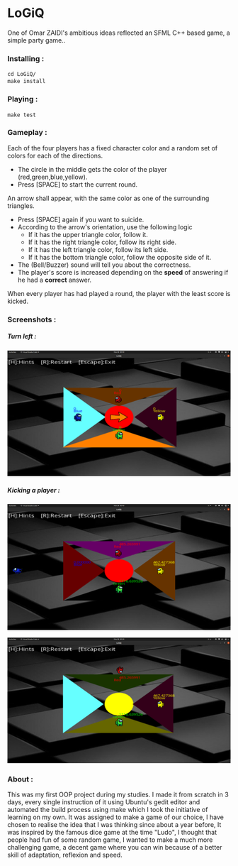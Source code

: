 # LoGiQ
One of Omar ZAIDI's ambitious ideas reflected an SFML C++ based game, a simple party game..


### Installing :
    cd LoGiQ/
    make install

### Playing :
    
    make test

### Gameplay :

Each of the four players has a fixed character color and a random set of colors for each of the directions.

- The circle in the middle gets the color of the player (red,green,blue,yellow).
- Press [SPACE] to start the current round.
  
An arrow shall appear, with the same color as one of the surrounding triangles.  

- Press [SPACE] again if you want to suicide.
- According to the arrow's orientation, use the following logic
  - If it has the upper triangle color, follow it.
  - If it has the right triangle color, follow its right side.
  - If it has the left triangle color, follow its left side.
  - If it has the bottom triangle color, follow the opposite side of it.
- The (Bell/Buzzer) sound will tell you about the correctness.
- The player's score is increased depending on the **speed** of answering if he had a **correct** answer.


When every player has had played a round, the player with the least score is kicked.

### Screenshots :

##### Turn left : 


![turn left](Screenshots/Screenshot%20from%202021-11-28%2000-40-17.png)

##### Kicking a player :

![Kicked blue](Screenshots/Screenshot%20from%202021-11-28%2000-40-40.png)

![Kicked red](Screenshots/Screenshot%20from%202021-11-28%2000-40-47.png)

### About :
This was my first OOP project during my studies. I made it from scratch in 3
days, every single instruction of it using Ubuntu's gedit editor and automated
the build process using make which I took the initiative of learning on my own.
It was assigned to make a game of our choice, I have chosen to realise the
idea that I was thinking since about a year before, It was inspired by the
famous dice game at the time "Ludo", I thought that people had fun of some
random game, I wanted to make a much more challenging game, a decent game
where you can win because of a better skill of adaptation, reflexion and speed.
